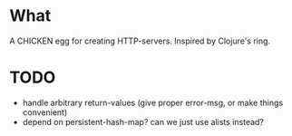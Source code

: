 
# What

A CHICKEN egg for creating HTTP-servers. Inspired by Clojure's ring.

# TODO

- handle arbitrary return-values (give proper error-msg, or make things convenient)
- depend on persistent-hash-map? can we just use alists instead?
